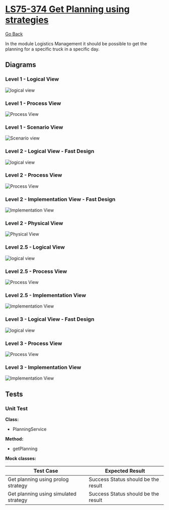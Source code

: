 # [LS75-374 Get Planning using strategies](https://lei-isep-ricardo.atlassian.net/browse/LS75-374)

[Go Back](../../Readme.md)

In the module Logistics Management it should be possible to get the planning for a specific truck in a specific day.

## Diagrams

### Level 1 - Logical View

![logical view](https://bitbucket.org/DoubleRisep/lei-sem5-3na-075/raw/fc793f055d30a42c89541bf87f735ad00ae17ce7/Docs/Diagrams/Level%201/N1-LV.svg)

### Level 1 - Process View

![Process View](https://bitbucket.org/DoubleRisep/lei-sem5-3na-075/raw/829651c11b8ff852fc73fc2a5c66f4f93dca8f7e/Docs/Diagrams/Level%201/Processes/N1-PV-US192.svg)

### Level 1 - Scenario View

![Scenario view](https://bitbucket.org/DoubleRisep/lei-sem5-3na-075/raw/9e20a38813650b235e78ad69d5359d116679f22d/Docs/Diagrams/Level%201/N1-SV.svg)

### Level 2 - Logical View - Fast Design

![logical view](https://bitbucket.org/DoubleRisep/lei-sem5-3na-075/raw/829651c11b8ff852fc73fc2a5c66f4f93dca8f7e/Docs/Diagrams/Level%202/N2-LV-FAST_DESIGN.svg)

### Level 2 - Process View

![Process View](https://bitbucket.org/DoubleRisep/lei-sem5-3na-075/raw/829651c11b8ff852fc73fc2a5c66f4f93dca8f7e/Docs/Diagrams/Level%202/Processes/N2-PV-US192.svg)

### Level 2 - Implementation View - Fast Design

![Implementation View](https://bitbucket.org/DoubleRisep/lei-sem5-3na-075/raw/9b1cf046e6673436593bce2cdd427faa817636ed/Docs/Diagrams/Level%202/N2-IV-FAST-DESIGN.svg)

### Level 2 - Physical View

![Physical View](https://bitbucket.org/DoubleRisep/lei-sem5-3na-075/raw/8379c839645e64f91ecde8d1a025b55db260c2ee/Docs/Diagrams/Level%202/N2-PIV.jpg)

### Level 2.5 - Logical View

![logical view](https://bitbucket.org/DoubleRisep/lei-sem5-3na-075/raw/8379c839645e64f91ecde8d1a025b55db260c2ee/Docs/Diagrams/Level%202.5/N2.5-LV-LM.svg)

### Level 2.5 - Process View

![Process View](https://bitbucket.org/DoubleRisep/lei-sem5-3na-075/raw/fc793f055d30a42c89541bf87f735ad00ae17ce7/Docs/Diagrams/Level%202.5/Processes/N2.5-PV-US102.svg)

### Level 2.5 - Implementation View

![Implementation View](https://bitbucket.org/DoubleRisep/lei-sem5-3na-075/raw/8379c839645e64f91ecde8d1a025b55db260c2ee/Docs/Diagrams/Level%202.5/N2.5-IV-LM.jpg)

### Level 3 - Logical View - Fast Design

![logical view](https://bitbucket.org/DoubleRisep/lei-sem5-3na-075/raw/8379c839645e64f91ecde8d1a025b55db260c2ee/Docs/Diagrams/Level%203/N3-LV-LM.svg)

### Level 3 - Process View

![Process View](https://bitbucket.org/DoubleRisep/lei-sem5-3na-075/raw/a56ce8f90087f91c93a308c29d6df9a1e2152e60/Docs/Diagrams/Level%203/Processes/N3-PV-US374.svg)

### Level 3 - Implementation View

![Implementation View](https://bitbucket.org/DoubleRisep/lei-sem5-3na-075/raw/8379c839645e64f91ecde8d1a025b55db260c2ee/Docs/Diagrams/Level%203/N3-IV-LM.jpg)

## Tests

### Unit Test

**Class:**

- PlanningService

**Method:**

- getPlanning

**Mock classes:**

| Test Case                             | Expected Result                     |
| ------------------------------------- | ----------------------------------- |
| Get planning using prolog strategy    | Success Status should be the result |
| Get planning using simulated strategy | Success Status should be the result |
